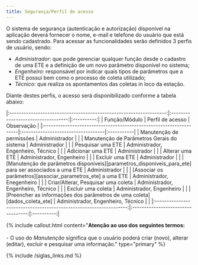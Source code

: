 ```yaml
---
title: Segurança/Perfil de acesso
---
```


O sistema de segurança (autenticação e autorização) disponível na aplicação deverá fornecer o nome, e-mail e telefone do usuário que está sendo cadastrado. 
Para acessar as funcionalidades serão definidos 3 perfis de usuário, sendo:
- *Administrador*: que pode gerenciar qualquer função desde o cadastro de uma ETE e a definição de um novo parâmetro disponível no sistema;
- *Engenheiro*: responsável por indicar quais tipos de parâmetros que a ETE possui bem como o processo de coleta utilizado;
- *Técnico*: que realiza os apontamentos das coletas in loco da estação.


Diante destes perfis, o acesso será disponibilizado conforme a tabela abaixo:


|:------------------------------------------------------------------:|:----------------------------------:|:----------:|
|                            Função/Módulo                           |          Perfil de acesso          | Observação |
|:-------------------------------------------------------------------|:-----------------------------------|:-----------|
| Manutenção de permissões                                           | Administrador                      |            |
| Manutenção de Parâmetros Gerais do sistema                         | Administrador                      |            |
| Pesquisar uma ETE                                                  | Administrador, Engenheiro, Técnico |            | 
| Adicionar uma ETE                                                  | Administrador                      |            |
| Alterar uma ETE                                                    | Administrador, Engenheiro          |            |
| Excluir uma ETE                                                    | Administrador                      |            |
| [Manutenção de parâmetros disponíveis][parametros_disponiveis_para_ete] para ser associados a uma ETE | Administrador                      |            |
| [Associar os parâmetros][associar_parametros_ete] a uma ETE                                   | Administrador, Enegenheiro         |            |
| Criar/Alterar, Pesquisar uma coleta                                | Administrador, Engenheiro, Técnico |            |
| Excluir uma coleta                                                 | Administrador, Engenheiro          |            |
| [Preencher as informações dos parâmetros de uma coleta][dados_coleta_ete]              | Administrador, Engenheiro, Técnico |            |
|:------------------------------------------------------------------:|:----------------------------------:|:----------:|




{% include callout.html content="**Atenção ao uso dos seguintes termos:**<br> <br>- O uso do *Manutenção* significa que o usuário poderá criar (novo), alterar (editar), excluir e pesquisar uma informação." type="primary" %} 


{% include /siglas_links.md %}